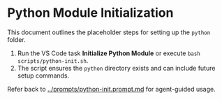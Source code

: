 # Python Module Initialization

This document outlines the placeholder steps for setting up the `python` folder.

1. Run the VS Code task **Initialize Python Module** or execute `bash scripts/python-init.sh`.
2. The script ensures the `python` directory exists and can include future setup commands.

Refer back to [../prompts/python-init.prompt.md](../prompts/python-init.prompt.md) for agent-guided usage.
